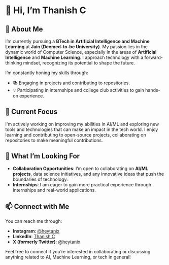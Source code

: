 # 👋 Hi, I’m Thanish C

## 👀 About Me
I’m currently pursuing a **BTech in Artificial Intelligence and Machine Learning** at **Jain (Deemed-to-be University)**. My passion lies in the dynamic world of Computer Science, especially in the areas of **Artificial Intelligence** and **Machine Learning**. I approach technology with a forward-thinking mindset, recognizing its potential to shape the future.

I’m constantly honing my skills through:
- 📚 Engaging in projects and contributing to repositories.
- 💡 Participating in internships and college club activities to gain hands-on experience.

## 🌱 Current Focus
I'm actively working on improving my abilities in AI/ML and exploring new tools and technologies that can make an impact in the tech world. I enjoy learning and contributing to open-source projects, collaborating on repositories to make meaningful contributions.

## 💼 What I’m Looking For
- **Collaboration Opportunities**: I’m open to collaborating on **AI/ML projects**, data science initiatives, and any innovative ideas that push the boundaries of technology.
- **Internships**: I am eager to gain more practical experience through internships and real-world applications.

## 📫 Connect with Me
You can reach me through:
- **Instagram**: [@heytanix](https://instagram.com/heytanix)
- **LinkedIn**: [Thanish C](https://www.linkedin.com/in/heytanix)
- **X (formerly Twitter)**: [@heytanix](https://twitter.com/heytanix)

Feel free to connect if you’re interested in collaborating or discussing anything related to AI, Machine Learning, or tech in general!
<!---
heytanix/heytanix is a ✨ special ✨ repository because its `README.md` (this file) appears on your GitHub profile.
You can click the Preview link to take a look at your changes.
--->
